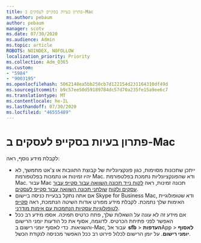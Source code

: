 ```yaml
---
title: פתרון בעיות בסקייפ לעסקים ב-Mac
ms.author: pebaum
author: pebaum
manager: scotv
ms.date: 07/30/2020
ms.audience: Admin
ms.topic: article
ROBOTS: NOINDEX, NOFOLLOW
localization_priority: Priority
ms.collection: Adm_O365
ms.custom:
- "5984"
- "9003195"
ms.openlocfilehash: 5062148ea5bb258cb7d122154d231164310df49d
ms.sourcegitcommit: b9c57ee50d59189784dc57d70a235fe15a9ee6c7
ms.translationtype: MT
ms.contentlocale: he-IL
ms.lasthandoff: 07/30/2020
ms.locfileid: "46555489"
---
```

# <a name="troubleshoot-issues-with-skype-for-business-on-mac"></a>פתרון בעיות בסקייפ לעסקים ב-Mac

לקבלת מידע נוסף, ראה: 

- ייתכן שתכונות מסוימות, כגון פונקציונליות של קבוצת התגובות או צ'אט מתמשך, לא יהיו זמינות או נתמכות בפלטפורמת Mac. ודא שהפונקציונליות נתמכת בפלטפורמת Mac. עבור Mac תכונה זמינות, ראה [לקוח נייד תכונה השוואה עבור סקייפ עבור עסקים ולקוח](https://technet.microsoft.com/library/Dn951412.aspx) [שולחני תכונה השוואה עבור סקייפ לעסקים](https://docs.microsoft.com/skypeforbusiness/plan-your-deployment/clients-and-devices/desktop-feature-comparison).
- אם אתה נתקל בבעיית כניסה ביישום Skype for Business Mac, ודא שטופולוגיית האימות שלך נתמכת. לקבלת מידע מפורט אודות השיטה הנתמכת, ראה [סקייפ לטופולוגיות עסקיות הנתמכות עם אימות מודרני](https://docs.microsoft.com/skypeforbusiness/plan-your-deployment/modern-authentication/topologies-supported).  
- אם מידע זה לא עונה על השאלות שלך, פתח כרטיס תמיכה. אספו מידע רב ככל האפשר לפני פתיחת הכרטיס. לדוגמה, אסוף את כל הודעות יומני הרישום והשגיאות. כדי לאסוף יומני רישום ב-Mac, עבור אל  **sfb**  >  **העדפות**App  >  **לאסוף יומני רישום**.  על יומן הרישום לכלול פירוט רב ככל האפשר מכניסה לנקודת הכשל.